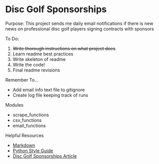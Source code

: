 # Disc Golf Sponsorships

Purpose: This project sends me daily email notifications if there is new news on professional disc golf players signing contracts with sponsors

To Do:
1. ~~Write thorough instructions on what project does~~
2. Learn readme best practices
3. Write skeleton of readme   
4. Write the code!
5. Final readme revisions

Remember To...
- Add email info text file to gitignore
- Create log file keeping track of runs

Modules
- scrape_functions
- csv_functions
- email_functions

Helpful Resources
 - [Markdown](https://www.markdownguide.org/cheat-sheet/)
 - [Python Style Guide](https://www.python.org/dev/peps/pep-0008/)
 - [Disc Golf Sponsorships Article](https://discgolf.ultiworld.com/2020/11/02/2021-player-sponsorship-tracker/)